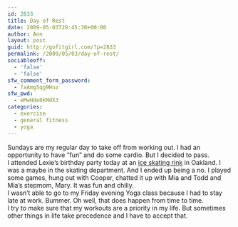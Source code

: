 ```yaml
---
id: 2833
title: Day of Rest
date: 2009-05-03T20:45:30+00:00
author: Ann
layout: post
guid: http://gofitgirl.com/?p=2833
permalink: /2009/05/03/day-of-rest/
sociableoff:
  - 'false'
  - 'false'
sfw_comment_form_password:
  - faAmgSqg9Huz
sfw_pwd:
  - eMwHde0kMdX3
categories:
  - exercise
  - general fitness
  - yoga
---
```

Sundays are my regular day to take off from working out. I had an opportunity to have &#8220;fun&#8221; and do some cardio. But I decided to pass.  
I attended Lexie&#8217;s birthday party today at an [ice skating rink](http://www.oaklandice.com) in Oakland. I was a maybe in the skating department. And I ended up being a no. I played some games, hung out with Cooper, chatted it up with Mia and Todd and Mia&#8217;s stepmom, Mary. It was fun and chilly.  
I wasn&#8217;t able to go to my Friday evening Yoga class because I had to stay late at work. Bummer. Oh well, that does happen from time to time.  
I try to make sure that my workouts are a priority in my life. But sometimes other things in life take precedence and I have to accept that.